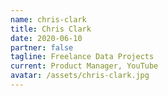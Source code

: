 ```yaml
---
name: chris-clark
title: Chris Clark
date: 2020-06-10
partner: false
tagline: Freelance Data Projects
current: Product Manager, YouTube
avatar: /assets/chris-clark.jpg
---
```

